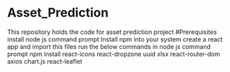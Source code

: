 # Asset_Prediction
This repository holds the code for asset prediction project
#Prerequisites
install node js command prompt
Install npm into your system
create a react app and import this files
run the below commands in node js command prompt
npm install react-icons react-dropzone uuid xlsx react-router-dom axios chart.js react-leaflet
